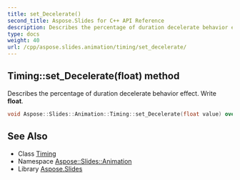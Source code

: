 ```yaml
---
title: set_Decelerate()
second_title: Aspose.Slides for C++ API Reference
description: Describes the percentage of duration decelerate behavior effect. Write float.
type: docs
weight: 40
url: /cpp/aspose.slides.animation/timing/set_decelerate/
---
```

## Timing::set_Decelerate(float) method


Describes the percentage of duration decelerate behavior effect. Write **float**.

```cpp
void Aspose::Slides::Animation::Timing::set_Decelerate(float value) override
```

## See Also

* Class [Timing](./)
* Namespace [Aspose::Slides::Animation](../)
* Library [Aspose.Slides](../../)